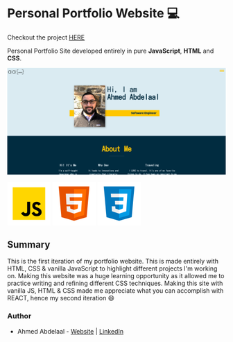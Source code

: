 # Personal Portfolio Website 💻

Checkout the project [HERE](https://shrki416.github.io/Portfolio-Site/)

Personal Portfolio Site developed entirely in pure **JavaScript**, **HTML** and **CSS**.

![calculator-image](img/project_image.png)

![JS](img/javaScript_Icon.png)
![HTML](img/html5_icon.png)
![CSS](img/css3_icon.png)

## Summary

This is the first iteration of my portfolio website. This is made entirely with HTML, CSS & vanilla JavaScript to highlight different projects I'm working on. Making this website was a huge learning opportunity as it allowed me to practice writing and refining different CSS techniques. Making this site with vanilla JS, HTML & CSS made me appreciate what you can accomplish with REACT, hence my second iteration 😄

### Author

- Ahmed Abdelaal - [Website](https://aa-dev.io/) | [LinkedIn](https://www.linkedin.com/feed/)
